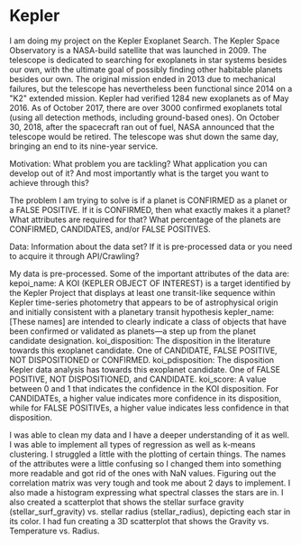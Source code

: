 # Kepler

I am doing my project on the Kepler Exoplanet Search. The Kepler Space Observatory is a NASA-build satellite that was launched in 2009. The telescope is dedicated to searching for exoplanets in star systems besides our own, with the ultimate goal of possibly finding other habitable planets besides our own. The original mission ended in 2013 due to mechanical failures, but the telescope has nevertheless been functional since 2014 on a "K2" extended mission.
Kepler had verified 1284 new exoplanets as of May 2016. As of October 2017, there are over 3000 confirmed exoplanets total (using all detection methods, including ground-based ones). On October 30, 2018, after the spacecraft ran out of fuel, NASA announced that the telescope would be retired. The telescope was shut down the same day, bringing an end to its nine-year service.

Motivation: What problem you are tackling? What application you can develop out 
of it? And most importantly what is the target you want to achieve through this?

The problem I am trying to solve is if a planet is CONFIRMED as a planet or a FALSE POSITIVE. If it is CONFIRMED, then what exactly makes it a planet? What attributes are required for that? What percentage of the planets are CONFIRMED, CANDIDATES, and/or FALSE POSITIVES.

Data: Information about the data set? If it is pre-processed data or you need to acquire 
it through API/Crawling?

My data is pre-processed. Some of the important attributes of the data are: kepoi_name: A KOI (KEPLER OBJECT OF INTEREST) is a target identified by the Kepler Project that displays at least one transit-like sequence within Kepler time-series photometry that appears to be of astrophysical origin and initially consistent with a planetary transit hypothesis
kepler_name: [These names] are intended to clearly indicate a class of objects that have been confirmed or validated as planets—a step up from the planet candidate designation.
koi_disposition: The disposition in the literature towards this exoplanet candidate. One of CANDIDATE, FALSE POSITIVE, NOT DISPOSITIONED or CONFIRMED.
koi_pdisposition: The disposition Kepler data analysis has towards this exoplanet candidate. One of FALSE POSITIVE, NOT DISPOSITIONED, and CANDIDATE.
koi_score: A value between 0 and 1 that indicates the confidence in the KOI disposition. For CANDIDATEs, a higher value indicates more confidence in its disposition, while for FALSE POSITIVEs, a higher value indicates less confidence in that disposition.

I was able to clean my data and I have a deeper understanding of it as well. I was able to implement all types of regression as well as k-means clustering. I struggled a little with the plotting of certain things. The names of the attributes were a little confusing so I changed them into something more readable and got rid of the ones with NaN values. Figuring out the correlation matrix was very tough and took me about 2 days to implement. I also made a histogram expressing what spectral classes the stars are in. I also created a scatterplot that shows the stellar surface gravity (stellar_surf_gravity) vs. stellar radius (stellar_radius), depicting each star in its color. I had fun creating a 3D scatterplot that shows the Gravity vs. Temperature vs. Radius. 
